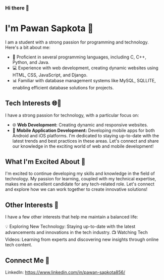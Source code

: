 ### Hi there 👋

<!--
**pawansapkota100/pawansapkota100** is a ✨ _special_ ✨ repository because its `README.md` (this file) appears on your GitHub profile.

Here are some ideas to get you started:

- 🔭 I’m currently working on ...
- 🌱 I’m currently learning ...
- 👯 I’m looking to collaborate on ...
- 🤔 I’m looking for help with ...
- 💬 Ask me about ...
- 📫 How to reach me: ...
- 😄 Pronouns: ...
- ⚡ Fun fact: ...
-->
#  I'm Pawan Sapkota 👋

I am a student with a strong passion for programming and technology. Here's a bit about me:

- 🚀 Proficient in several programming languages, including C, C++, Python, and Java.
- 💻 Experience with web development, creating dynamic websites using HTML, CSS, JavaScript, and Django.
- 📊 Familiar with database management systems like MySQL, SQLLITE, enabling efficient database solutions for projects.

## Tech Interests 🌐📱

I have a strong passion for technology, with a particular focus on:

- 🌐 **Web Development:** Creating dynamic and responsive websites.
- 📱 **Mobile Application Development:** Developing mobile apps for both Android and iOS platforms.
I'm dedicated to staying up-to-date with the latest trends and best practices in these areas. Let's connect and share our knowledge in the exciting world of web and mobile development!


## What I'm Excited About 🚀

I'm excited to continue developing my skills and knowledge in the field of technology. My passion for learning, coupled with my technical expertise, makes me an excellent candidate for any tech-related role. Let's connect and explore how we can work together to create innovative solutions!

## Other Interests 🌟
 I have a few other interests that help me maintain a balanced life:

💡 Exploring New Technology: Staying up-to-date with the latest advancements and innovations in the tech industry.
📺 Watching Tech Videos: Learning from experts and discovering new insights through online tech content.

## Connect Me 🤝

LinkedIn: https://www.linkedin.com/in/pawan-sapkota856/
